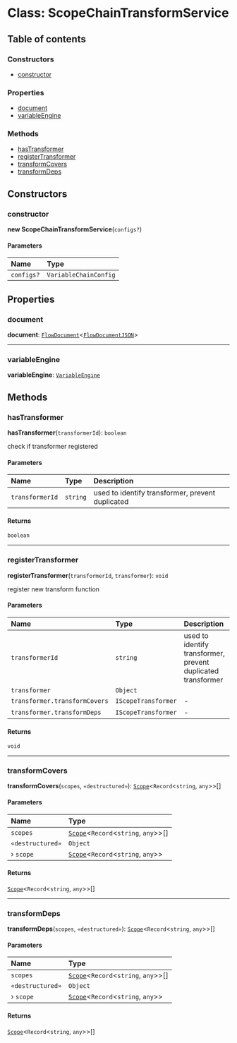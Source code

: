 # Class: ScopeChainTransformService

## Table of contents

### Constructors

* [constructor](/en/auto-docs/fixed-layout-editor/classes/ScopeChainTransformService.md#constructor)

### Properties

* [document](/en/auto-docs/fixed-layout-editor/classes/ScopeChainTransformService.md#document)
* [variableEngine](/en/auto-docs/fixed-layout-editor/classes/ScopeChainTransformService.md#variableengine)

### Methods

* [hasTransformer](/en/auto-docs/fixed-layout-editor/classes/ScopeChainTransformService.md#hastransformer)
* [registerTransformer](/en/auto-docs/fixed-layout-editor/classes/ScopeChainTransformService.md#registertransformer)
* [transformCovers](/en/auto-docs/fixed-layout-editor/classes/ScopeChainTransformService.md#transformcovers)
* [transformDeps](/en/auto-docs/fixed-layout-editor/classes/ScopeChainTransformService.md#transformdeps)

## Constructors

### constructor

**new ScopeChainTransformService**(`configs?`)

#### Parameters

| Name | Type |
| :------ | :------ |
| `configs?` | `VariableChainConfig` |

## Properties

### document

**document**: [`FlowDocument`](/en/auto-docs/fixed-layout-editor/classes/FlowDocument.md)<[`FlowDocumentJSON`](/en/auto-docs/fixed-layout-editor/types/FlowDocumentJSON.md)>

***

### variableEngine

**variableEngine**: [`VariableEngine`](/en/auto-docs/fixed-layout-editor/classes/VariableEngine.md)

## Methods

### hasTransformer

**hasTransformer**(`transformerId`): `boolean`

check if transformer registered

#### Parameters

| Name | Type | Description |
| :------ | :------ | :------ |
| `transformerId` | `string` | used to identify transformer, prevent duplicated |

#### Returns

`boolean`

***

### registerTransformer

**registerTransformer**(`transformerId`, `transformer`): `void`

register new transform function

#### Parameters

| Name | Type | Description |
| :------ | :------ | :------ |
| `transformerId` | `string` | used to identify transformer, prevent duplicated transformer |
| `transformer` | `Object` |  |
| `transformer.transformCovers` | `IScopeTransformer` | - |
| `transformer.transformDeps` | `IScopeTransformer` | - |

#### Returns

`void`

***

### transformCovers

**transformCovers**(`scopes`, `«destructured»`): [`Scope`](/en/auto-docs/fixed-layout-editor/classes/Scope.md)<`Record`<`string`, `any`>>\[]

#### Parameters

| Name | Type |
| :------ | :------ |
| `scopes` | [`Scope`](/en/auto-docs/fixed-layout-editor/classes/Scope.md)<`Record`<`string`, `any`>>\[] |
| `«destructured»` | `Object` |
| › `scope` | [`Scope`](/en/auto-docs/fixed-layout-editor/classes/Scope.md)<`Record`<`string`, `any`>> |

#### Returns

[`Scope`](/en/auto-docs/fixed-layout-editor/classes/Scope.md)<`Record`<`string`, `any`>>\[]

***

### transformDeps

**transformDeps**(`scopes`, `«destructured»`): [`Scope`](/en/auto-docs/fixed-layout-editor/classes/Scope.md)<`Record`<`string`, `any`>>\[]

#### Parameters

| Name | Type |
| :------ | :------ |
| `scopes` | [`Scope`](/en/auto-docs/fixed-layout-editor/classes/Scope.md)<`Record`<`string`, `any`>>\[] |
| `«destructured»` | `Object` |
| › `scope` | [`Scope`](/en/auto-docs/fixed-layout-editor/classes/Scope.md)<`Record`<`string`, `any`>> |

#### Returns

[`Scope`](/en/auto-docs/fixed-layout-editor/classes/Scope.md)<`Record`<`string`, `any`>>\[]
